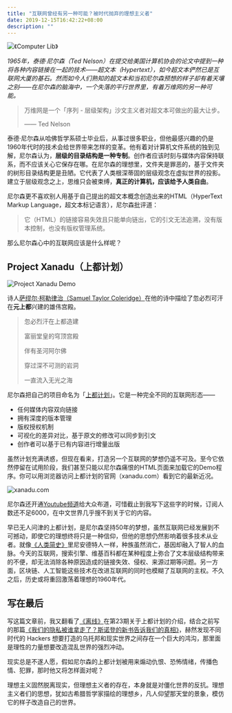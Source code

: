 ```yaml
---
title: "互联网曾经有另一种可能？被时代抛弃的理想主义者"
date: 2019-12-15T16:42:22+08:00
description: ""
---
```


![《Computer Lib》](https://tva1.sinaimg.cn/large/006tNbRwgy1g9xipmwzxxj313s0oaqm6.jpg)



*1965年，泰德·尼尔森（Ted Nelson）在提交给美国计算机协会的论文中提到一种将各种内容链接在一起的技术——超文本（Hypertext），如今超文本俨然已是互联网大厦的基石。然而如今人们熟知的超文本和当初尼尔森预想的样子却有着天壤之别——在尼尔森的脑海中，一个失落的平行世界里，有着万维网的另一种可能。*

> 万维网是一个「序列 - 层级架构」沙文主义者对超文本可做出的最大让步。
>
> —— Ted Nelson

泰德·尼尔森从哈佛哲学系硕士毕业后，从事过很多职业，但他最感兴趣的仍是1960年代时的技术会给世界带来怎样的变革。他有着对计算机文件系统的独到见解，尼尔森认为，**层级的目录结构是一种专制**。创作者应该时刻与媒体内容保持联系，而不应该关心它保存在哪。在尼尔森的理想里，文件夹是罪恶的，基于文件夹的树形目录结构更是丑陋。它代表了人类根深蒂固的层级观念在虚拟世界的投影。建立于层级观念之上，思维只会被束缚，**真正的计算机，应该给予人类自由**。

尼尔森更不喜欢别人用基于自己提出的超文本概念创造出来的HTML（HyperText Markup Language，超文本标记语言），尼尔森批评道：

> 它（HTML）的链接容易失效且只能单向链出，它的引文无法追溯，没有版本控制，也没有版权管理系统。

那么尼尔森心中的互联网应该是什么样呢？

## Project Xanadu（上都计划）

![Project Xanadu Demo](https://tva1.sinaimg.cn/large/006tNbRwgy1g9xj9jfbq1j30zk0hsdl8.jpg)

诗人[萨缪尔·柯勒律治（Samuel Taylor Coleridge）](https://baike.baidu.com/item/%E6%9F%AF%E5%8B%92%E5%BE%8B%E6%B2%BB/7281438?fromtitle=%E6%9F%AF%E5%B0%94%E5%BE%8B%E6%B2%BB&fromid=2108499)在他的诗中描绘了忽必烈可汗在**元上都**兴建的雄伟宫殿。

> 忽必烈汗在上都造建
>
> 富丽堂皇的穹顶宫殿
>
> 伴有圣河阿尔佛
>
> 穿过深不可测的岩洞
>
> 一直流入无光之海

尼尔森把自己的项目命名为「[上都计划](http://xanadu.com/)」。它是一种完全不同的互联网形态——

* 任何媒体内容双向链接
* 拥有深度的版本管理
* 版权授权机制
* 可视化的差异对比，基于原文的修改可以同步到引文
* 创作者可以基于已有内容进行增量出版

虽然计划充满诱惑，但现在看来，打造另一个互联网的梦想仍遥不可及。至今它依然停留在试用阶段，我们甚至只能以尼尔森痛恨的HTML页面来加载它的Demo程序。你可以用浏览器访问上都计划的官网（xanadu.com）看到它的最新近况。

![xanadu.com](https://tva1.sinaimg.cn/large/006tNbRwgy1g9xjxquylnj30w80u0dt0.jpg)

尼尔森还开通[Youtube频道](https://www.youtube.com/channel/UCr_DXJ7ZUAJO_d8CnHYTDMQ)给大众布道，可惜截止到我写下这些字的时候，订阅人数还不足6000，在中文世界几乎搜不到关于它的内容。

早已无人问津的上都计划，是尼尔森坚持50年的梦想，虽然互联网已经发展到不可撼动，即使它的理想终将只是一种信仰，但他的思想仍然影响着很多技术从业者。就像[《人类简史》](https://book.douban.com/subject/25985021/)里尼安德特人一样，种族虽然消亡，基因却融入了智人的血脉。今天的互联网，搜索引擎、维基百科都在某种程度上弥合了文本层级结构带来的不便，却无法消除各种原因造成的链接失效、侵权、来源过期等问题。另一方面，区块链、人工智能这些技术在改进互联网的同时也模糊了互联网的主权。不久之后，历史或将重回激荡着理想的1960年代。

## 写在最后

写这篇文章前，我又翻看了[《离线》](https://www.weibo.com/theoffline?is_all=1)在第23期关于上都计划的介绍，结合之前写的那篇[《我们的隐私被谁拿走了？斯诺登的新书告诉我们的真相》](http://www.sund.site/posts/permanent-record/)，赫然发现不同时代的 Hackers 想要打造的乌托邦和现实世界之间存在一个巨大的鸿沟，那里面是理性的力量想要改造混乱世界的强烈冲动。

现实总是不遂人愿，假如尼尔森的上都计划被用来煽动仇恨、恐怖情绪，传播色情、犯罪，那时他又将怎样面对呢？

理想主义固然脱离现实，但理想主义者的存在，本身就是对僵化世界的反抗。理想主义者们的思想，犹如古希腊哲学家描绘的理想乡，凡人仰望那天堂的景象，模仿它的样子改造自己的世界。